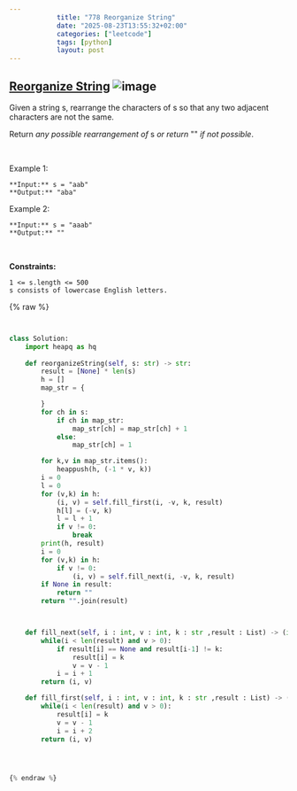 ```yaml
---
            title: "778 Reorganize String"
            date: "2025-08-23T13:55:32+02:00"
            categories: ["leetcode"]
            tags: [python]
            layout: post
---
```

            
## [Reorganize String](https://leetcode.com/problems/reorganize-string) ![image](https://img.shields.io/badge/Difficulty-Medium-orange)

Given a string s, rearrange the characters of s so that any two adjacent characters are not the same.

Return *any possible rearrangement of* s *or return* "" *if not possible*.

 

Example 1:

```
**Input:** s = "aab"
**Output:** "aba"

```

Example 2:

```
**Input:** s = "aaab"
**Output:** ""

```

 

**Constraints:**

	1 <= s.length <= 500
	s consists of lowercase English letters.

{% raw %}


```python


class Solution:
    import heapq as hq
    
    def reorganizeString(self, s: str) -> str:
        result = [None] * len(s)
        h = []
        map_str = {

        }
        for ch in s:
            if ch in map_str:
                map_str[ch] = map_str[ch] + 1
            else:
                map_str[ch] = 1

        for k,v in map_str.items():
            heappush(h, (-1 * v, k))
        i = 0
        l = 0
        for (v,k) in h:
            (i, v) = self.fill_first(i, -v, k, result)
            h[l] = (-v, k)
            l = l + 1
            if v != 0:
                break
        print(h, result)
        i = 0
        for (v,k) in h:
            if v != 0:
                (i, v) = self.fill_next(i, -v, k, result)
        if None in result:
            return ""
        return "".join(result)



    def fill_next(self, i : int, v : int, k : str ,result : List) -> (int, int):
        while(i < len(result) and v > 0):
            if result[i] == None and result[i-1] != k:
                result[i] = k
                v = v - 1
            i = i + 1
        return (i, v)

    def fill_first(self, i : int, v : int, k : str ,result : List) -> (int, int):
        while(i < len(result) and v > 0):
            result[i] = k
            v = v - 1
            i = i + 2
        return (i, v)




{% endraw %}
```
